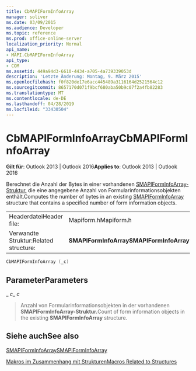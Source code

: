 ```yaml
---
title: CbMAPIFormInfoArray
manager: soliver
ms.date: 03/09/2015
ms.audience: Developer
ms.topic: reference
ms.prod: office-online-server
localization_priority: Normal
api_name:
- MAPI.CbMAPIFormInfoArray
api_type:
- COM
ms.assetid: 449a94d3-6610-4434-a705-4a739339053d
description: 'Letzte Änderung: Montag, 9. März 2015'
ms.openlocfilehash: f0f820de17e6acc445489a3116164d2521564c12
ms.sourcegitcommit: 8657170d071f9bcf680aba50b9c07f2a4fb82283
ms.translationtype: MT
ms.contentlocale: de-DE
ms.lasthandoff: 04/28/2019
ms.locfileid: "33430504"
---
```

# <a name="cbmapiforminfoarray"></a><span data-ttu-id="81186-103">CbMAPIFormInfoArray</span><span class="sxs-lookup"><span data-stu-id="81186-103">CbMAPIFormInfoArray</span></span>

  
  
<span data-ttu-id="81186-104">**Gilt für**: Outlook 2013 | Outlook 2016</span><span class="sxs-lookup"><span data-stu-id="81186-104">**Applies to**: Outlook 2013 | Outlook 2016</span></span> 
  
<span data-ttu-id="81186-105">Berechnet die Anzahl der Bytes in einer vorhandenen [SMAPIFormInfoArray-Struktur,](smapiforminfoarray.md) die eine angegebene Anzahl von Formularinformationsobjekten enthält.</span><span class="sxs-lookup"><span data-stu-id="81186-105">Computes the number of bytes in an existing [SMAPIFormInfoArray](smapiforminfoarray.md) structure that contains a specified number of form information objects.</span></span> 
  
|||
|:-----|:-----|
|<span data-ttu-id="81186-106">Headerdatei</span><span class="sxs-lookup"><span data-stu-id="81186-106">Header file:</span></span>  <br/> |<span data-ttu-id="81186-107">Mapiform.h</span><span class="sxs-lookup"><span data-stu-id="81186-107">Mapiform.h</span></span>  <br/> |
|<span data-ttu-id="81186-108">Verwandte Struktur:</span><span class="sxs-lookup"><span data-stu-id="81186-108">Related structure:</span></span>  <br/> |<span data-ttu-id="81186-109">**SMAPIFormInfoArray**</span><span class="sxs-lookup"><span data-stu-id="81186-109">**SMAPIFormInfoArray**</span></span> <br/> |
   
```cpp
CbMAPIFormInfoArray (_c)
```

## <a name="parameters"></a><span data-ttu-id="81186-110">Parameter</span><span class="sxs-lookup"><span data-stu-id="81186-110">Parameters</span></span>

 <span data-ttu-id="81186-111">_ _c_</span><span class="sxs-lookup"><span data-stu-id="81186-111">_ _c_</span></span>
  
> <span data-ttu-id="81186-112">Anzahl von Formularinformationsobjekten in der vorhandenen **SMAPIFormInfoArray-Struktur.**</span><span class="sxs-lookup"><span data-stu-id="81186-112">Count of form information objects in the existing **SMAPIFormInfoArray** structure.</span></span> 
    
## <a name="see-also"></a><span data-ttu-id="81186-113">Siehe auch</span><span class="sxs-lookup"><span data-stu-id="81186-113">See also</span></span>



[<span data-ttu-id="81186-114">SMAPIFormInfoArray</span><span class="sxs-lookup"><span data-stu-id="81186-114">SMAPIFormInfoArray</span></span>](smapiforminfoarray.md)


[<span data-ttu-id="81186-115">Makros im Zusammenhang mit Strukturen</span><span class="sxs-lookup"><span data-stu-id="81186-115">Macros Related to Structures</span></span>](macros-related-to-structures.md)

